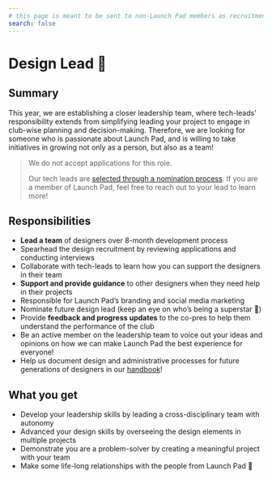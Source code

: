 ```yaml
---
# this page is meant to be sent to non-Launch Pad members as recruitment material - exclude it from search
search: false
---
```


# Design Lead 🚀

## Summary

This year, we are establishing a closer leadership team, where tech-leads' responsibility extends from simplifying leading your project to engage in club-wise planning and decision-making. Therefore, we are looking for someone who is passionate about Launch Pad, and is willing to take initiatives in growing not only as a person, but also as a team!

> We do not accept applications for this role.
>
> Our tech leads are [selected through a nomination process](/handbook/recurring-processes.md#leads).
> If you are a member of Launch Pad, feel free to reach out to your lead to learn more!

## Responsibilities

- **Lead a team** of designers over 8-month development process
- Spearhead the design recruitment by reviewing applications and conducting interviews
- Collaborate with tech-leads to learn how you can support the designers in their team
- **Support and provide guidance** to other designers when they need help in their projects
- Responsible for Launch Pad’s branding and social media marketing
- Nominate future design lead (keep an eye on who’s being a superstar 👀)
- Provide **feedback and progress updates** to the co-pres to help them understand the performance of the club
- Be an active member on the leadership team to voice out your ideas and opinions on how we can make Launch Pad the best experience for everyone!
- Help us document design and administrative processes for future generations of designers in our [handbook](https://docs.ubclaunchpad.com/)!

## What you get

- Develop your leadership skills by leading a cross-disciplinary team with autonomy
- Advanced your design skills by overseeing the design elements in multiple projects
- Demonstrate you are a problem-solver by creating a meaningful project with your team
- Make some life-long relationships with the people from Launch Pad 💫
